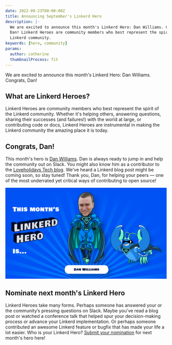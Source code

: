 ```yaml
---
date: 2022-09-23T00:00:00Z
title: Announcing September's Linkerd Hero
description: |-
  We are excited to announce this month's Linkerd Hero: Dan Williams. Congrats,
  Dan! Linkerd Heroes are community members who best represent the spirit of the
  Linkerd community.
keywords: [hero, community]
params:
  author: catherine
  thumbnailProcess: fit
---
```


We are excited to announce this month's Linkerd Hero: Dan Williams.
Congrats, Dan!

## What are Linkerd Heroes?

Linkerd Heroes are community members who best represent the spirit
of the Linkerd community. Whether it's helping others, answering
questions, sharing their successes (and failures!) with the world
at large, or contributing code or docs, Linkerd Heroes are
instrumental in making the Linkerd community the amazing place it is
today.

## Congrats, Dan!

This month's hero is
[Dan Williams](https://www.linkedin.com/in/dan-williams-5501a8105/).
Dan is always ready to jump in and help the community out on Slack.
You might also know him as a contributor to the
[Loveholidays Tech blog](https://tech.loveholidays.com/).
We've heard a Linkerd blog post might be coming soon, so stay tuned!
Thank you, Dan, for helping your peers — one of the most underrated
yet critical ways of contributing to open source!

![Dan Williams](cover.png)

## Nominate next month's Linkerd Hero

Linkerd Heroes take many forms. Perhaps someone has answered your
or the community’s pressing questions on Slack. Maybe you've read
a blog post or watched a conference talk that helped spur your
decision-making process or advance your Linkerd implementation.
Or perhaps someone contributed an awesome Linkerd feature or bugfix
that has made your life a lot easier. Who is your Linkerd Hero?
[Submit your nomination](https://docs.google.com/forms/d/e/1FAIpQLSfNv--UnbbZSzW7J3SbREIMI-HaooyX9im8yLIGB7M_LKT_Fw/viewform?usp=sf_link)
for next month's hero here!
